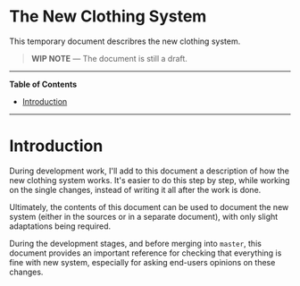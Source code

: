 # The New Clothing System

This temporary document describres the new clothing system.

> __WIP NOTE__ — The document is still a draft.

-----

**Table of Contents**

<!-- MarkdownTOC autolink="true" bracket="round" autoanchor="false" lowercase="only_ascii" uri_encoding="true" levels="1,2,3" -->

- [Introduction](#introduction)

<!-- /MarkdownTOC -->

-----

# Introduction

During development work, I'll add to this document a description of how the new clothing system works. It's easier to do this step by step, while working on the single changes, instead of writing it all after the work is done.

Ultimately, the contents of this document can be used to document the new system (either in the sources or in a separate document), with only slight adaptations being required.

During the development stages, and before merging into `master`, this document provides an important reference for checking that everything is fine with new system, especially for asking end-users opinions on these changes.

<!-----------------------------------------------------------------------------
                               REFERENCE LINKS                                
------------------------------------------------------------------------------>



<!-- EOF -->